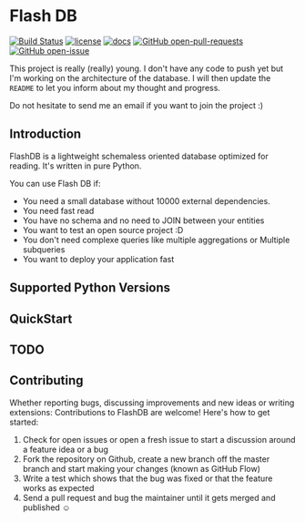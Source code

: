 # Flash DB

[![Build Status](https://travis-ci.com/Universemul/flashdb.svg?branch=master)](https://travis-ci.com/Universemul/flashdb) [![license](https://img.shields.io/github/license/Universemul/flashdb)](https://raw.githubusercontent.com/Universemul/flashdbmaster/LICENSE) [![docs](https://img.shields.io/badge/docs-unknown-lightgrey)](https://universemul.github.io/flashdb/#/)
[![GitHub open-pull-requests](https://badgen.net/github/open-prs/universemul/flashdb)](https://https://github.com/Universemul/flashdb/pulls?q=is%3Aopen)
[![GitHub open-issue](https://badgen.net/github/open-issues/universemul/flashdb)](https://https://github.com/Universemul/flashdb/issues?q=is%3Aopen)



This project is really (really) young. I don't have any code to push yet but I'm working on the architecture of the database.
I will then update the `README` to let you inform about my thought and progress.

Do not hesitate to send me an email if you want to join the project :)

## Introduction

FlashDB is a lightweight schemaless oriented database optimized for reading. It's written in pure Python.

You can use Flash DB if:
- You need a small database without 10000 external dependencies.
- You need fast read
- You have no schema and no need to JOIN between your entities
- You want to test an open source project :D
- You don't need complexe queries like multiple aggregations or Multiple subqueries
- You want to deploy your application fast 

## Supported Python Versions

## QuickStart

## TODO

## Contributing

Whether reporting bugs, discussing improvements and new ideas or writing extensions: Contributions to FlashDB are welcome! Here's how to get started:

1. Check for open issues or open a fresh issue to start a discussion around a feature idea or a bug
2. Fork the repository on Github, create a new branch off the master branch and start making your changes (known as GitHub Flow)
3. Write a test which shows that the bug was fixed or that the feature works as expected
4. Send a pull request and bug the maintainer until it gets merged and published ☺
